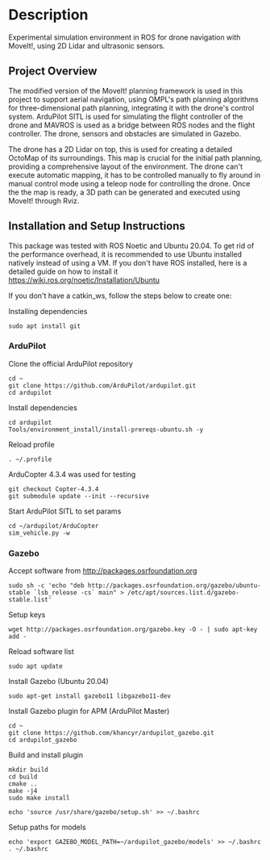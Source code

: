 # Description
Experimental simulation environment in ROS for drone navigation with MoveIt!, using 2D Lidar and ultrasonic sensors.

## Project Overview
The modified version of the MoveIt! planning framework is used in this project to support aerial navigation, using OMPL's path planning algorithms for three-dimensional path planning, integrating it with the drone's control system.
ArduPilot SITL is used for simulating the flight controller of the drone and MAVROS is used as a bridge between ROS nodes and the flight controller. The drone, sensors and obstacles are simulated in Gazebo.

The drone has a 2D Lidar on top, this is used for creating a detailed OctoMap of its surroundings. This map is crucial for the initial path planning, providing a comprehensive layout of the environment. The drone can't execute automatic mapping, it has to be controlled manually to fly around in manual control mode using a teleop node for controlling the drone. Once the the map is ready, a 3D path can be generated and executed using MoveIt! through Rviz.

## Installation and Setup Instructions
This package was tested with ROS Noetic and Ubuntu 20.04.
To get rid of the performance overhead, it is recommended to use Ubuntu installed natively instead of using a VM.
If you don't have ROS installed, here is a detailed guide on how to install it https://wiki.ros.org/noetic/Installation/Ubuntu

If you don't have a catkin_ws, follow the steps below to create one:

Installing dependencies
```
sudo apt install git
```

### ArduPilot
Clone the official ArduPilot repository
```
cd ~
git clone https://github.com/ArduPilot/ardupilot.git
cd ardupilot
```

Install dependencies
```
cd ardupilot
Tools/environment_install/install-prereqs-ubuntu.sh -y
```

Reload profile
```
. ~/.profile
```

ArduCopter 4.3.4 was used for testing
```
git checkout Copter-4.3.4
git submodule update --init --recursive
```

Start ArduPilot SITL to set params
```
cd ~/ardupilot/ArduCopter
sim_vehicle.py -w
```

### Gazebo
Accept software from http://packages.osrfoundation.org
```
sudo sh -c 'echo "deb http://packages.osrfoundation.org/gazebo/ubuntu-stable `lsb_release -cs` main" > /etc/apt/sources.list.d/gazebo-stable.list'
```

Setup keys
```
wget http://packages.osrfoundation.org/gazebo.key -O - | sudo apt-key add -
```

Reload software list
```
sudo apt update
```

Install Gazebo (Ubuntu 20.04)
```
sudo apt-get install gazebo11 libgazebo11-dev
```


Install Gazebo plugin for APM (ArduPilot Master)
```
cd ~
git clone https://github.com/khancyr/ardupilot_gazebo.git
cd ardupilot_gazebo
```

Build and install plugin
```
mkdir build
cd build
cmake ..
make -j4
sudo make install
```
```
echo 'source /usr/share/gazebo/setup.sh' >> ~/.bashrc
```

Setup paths for models
```
echo 'export GAZEBO_MODEL_PATH=~/ardupilot_gazebo/models' >> ~/.bashrc
. ~/.bashrc
```
